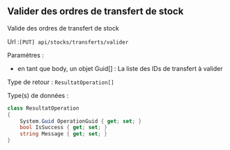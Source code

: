 ## <span id='validerordrestransfertstock'>Valider des ordres de transfert de stock</span>

Valide des ordres de transfert de stock

Url :`[PUT] api/stocks/transferts/valider`

Paramètres : 

- en tant que body, un objet Guid[] : La liste des IDs de transfert à valider

Type de retour : `ResultatOperation[]`

Type(s) de données :

```csharp
class ResultatOperation
{
	System.Guid OperationGuid { get; set; }
	bool IsSuccess { get; set; }
	string Message { get; set; }
}

```

